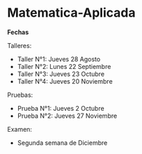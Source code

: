 # Matematica-Aplicada

**Fechas**

Talleres: 
  - Taller N°1: Jueves 28 Agosto
  - Taller N°2: Lunes 22 Septiembre
  - Taller N°3: Jueves 23 Octubre
  - Taller N°4: Jueves 20 Noviembre

Pruebas:
  - Prueba N°1: Jueves 2 Octubre
  - Prueba N°2: Jueves 27 Noviembre

Examen:
  - Segunda semana de Diciembre
